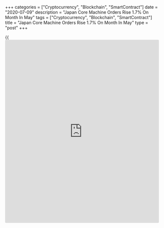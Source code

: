 +++
categories = ["Cryptocurrency", "Blockchain", "SmartContract"]
date = "2020-07-09"
description = "Japan Core Machine Orders Rise 1.7% On Month In May"
tags = ["Cryptocurrency", "Blockchain", "SmartContract"]
title = "Japan Core Machine Orders Rise 1.7% On Month In May"
type = "post"
+++

{{<iframe id="large-banner" src="https://www.bounty.group/#slide=23.0" width="100%" height="600" scrolling="no" style="border: 0px solid rgb(216, 221, 230); border-radius: 3px;">}}

The total value of core machine orders in Japan was up a seasonally
adjusted 1.7 percent on month, the Cabinet Office said on Thursday -
coming in at 765.0 billion yen.

That beat expectations for a drop of 5.4 percent following the 12.0
percent slide in April.

On a yearly basis, core machine orders dropped 16.3 percent - beating
expectations for a decline of 17.1 percent following the 17.7 percent
fall in the previous month.

For the second quarter of 2020, core machine orders are forecast to have
fallen 0.9 percent on quarter and 10.4 percent on year.

For comments and feedback [contact](https://www.playgroundfx.com/contact/): editorial@rtt[news](https://www.letsplayfx.com/blog/forex-news-website/).com

[Economic News][1]

 **What parts of the world are seeing the best (and worst) economic
performances lately? Click[here][2] to check out our [Econ Scorecard][2]
and find out! See up-to-the-moment [ranking](https://www.playgroundfx.com/blog/crypto-exchange-ranking/)s for the best and worst
performers in [GDP][3], [unemployment rate][4], [inflation][5] and much
more.**

   1. www.rtt[news](https://www.letsplayfx.com/blog/forex-news-website/).com/Content/EconomicNews.aspx
   2. www.rtt[news](https://www.letsplayfx.com/blog/forex-news-website/).com/economic-scorecard/world-rank/PPI/highest-performance.aspx
   3. www.rtt[news](https://www.letsplayfx.com/blog/forex-news-website/).com/economic-scorecard/world-rank/GDP/highest-performance.aspx
   4. www.rtt[news](https://www.letsplayfx.com/blog/forex-news-website/).com/economic-scorecard/world-rank/unemployment-rate/lowest-performance.aspx
   5. www.rtt[news](https://www.letsplayfx.com/blog/forex-news-website/).com/economic-scorecard/world-rank/CPI/highest-performance.aspx